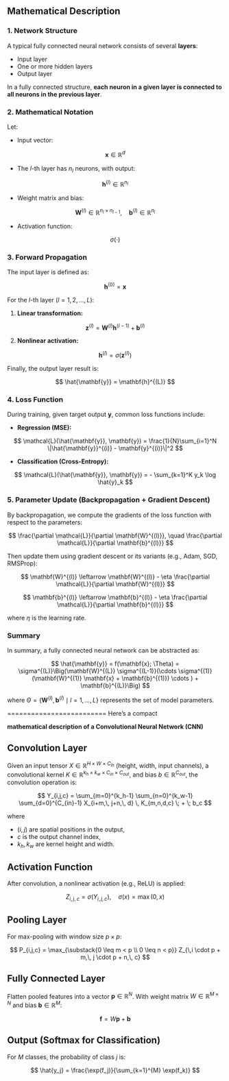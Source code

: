 ## Mathematical Description

### 1. Network Structure

A typical fully connected neural network consists of several **layers**:

* Input layer  
* One or more hidden layers  
* Output layer  

In a fully connected structure, **each neuron in a given layer is connected to all neurons in the previous layer**.



### 2. Mathematical Notation

Let:

* Input vector:

$$
\mathbf{x} \in \mathbb{R}^{d}
$$

* The $l$-th layer has $n_l$ neurons, with output:

$$
\mathbf{h}^{(l)} \in \mathbb{R}^{n_l}
$$

* Weight matrix and bias:

$$
\mathbf{W}^{(l)} \in \mathbb{R}^{n_l \times n_{l-1}}, \quad \mathbf{b}^{(l)} \in \mathbb{R}^{n_l}
$$

* Activation function:

$$
\sigma(\cdot)
$$



### 3. Forward Propagation

The input layer is defined as:

$$
\mathbf{h}^{(0)} = \mathbf{x}
$$

For the $l$-th layer ($l=1,2,\dots,L$):

1. **Linear transformation:**

$$
\mathbf{z}^{(l)} = \mathbf{W}^{(l)} \mathbf{h}^{(l-1)} + \mathbf{b}^{(l)}
$$

2. **Nonlinear activation:**

$$
\mathbf{h}^{(l)} = \sigma\left(\mathbf{z}^{(l)}\right)
$$

Finally, the output layer result is:

$$
\hat{\mathbf{y}} = \mathbf{h}^{(L)}
$$



### 4. Loss Function

During training, given target output $\mathbf{y}$, common loss functions include:

* **Regression (MSE):**

$$
\mathcal{L}(\hat{\mathbf{y}}, \mathbf{y}) = \frac{1}{N}\sum_{i=1}^N \|\hat{\mathbf{y}}^{(i)} - \mathbf{y}^{(i)}\|^2
$$

* **Classification (Cross-Entropy):**

$$
\mathcal{L}(\hat{\mathbf{y}}, \mathbf{y}) = - \sum_{k=1}^K y_k \log \hat{y}_k
$$



### 5. Parameter Update (Backpropagation + Gradient Descent)

By backpropagation, we compute the gradients of the loss function with respect to the parameters:

$$
\frac{\partial \mathcal{L}}{\partial \mathbf{W}^{(l)}}, \quad \frac{\partial \mathcal{L}}{\partial \mathbf{b}^{(l)}}
$$

Then update them using gradient descent or its variants (e.g., Adam, SGD, RMSProp):

$$
\mathbf{W}^{(l)} \leftarrow \mathbf{W}^{(l)} - \eta \frac{\partial \mathcal{L}}{\partial \mathbf{W}^{(l)}}
$$

$$
\mathbf{b}^{(l)} \leftarrow \mathbf{b}^{(l)} - \eta \frac{\partial \mathcal{L}}{\partial \mathbf{b}^{(l)}}
$$

where $\eta$ is the learning rate.



### Summary

In summary, a fully connected neural network can be abstracted as:

$$
\hat{\mathbf{y}} = f(\mathbf{x}; \Theta) = \sigma^{(L)}\Big(\mathbf{W}^{(L)} \sigma^{(L-1)}(\cdots \sigma^{(1)}(\mathbf{W}^{(1)} \mathbf{x} + \mathbf{b}^{(1)}) \cdots ) + \mathbf{b}^{(L)}\Big)
$$

where $\Theta = \{\mathbf{W}^{(l)}, \mathbf{b}^{(l)} \mid l=1,\dots,L\}$ represents the set of model parameters.

=========================
Here’s a compact 

**mathematical description of a Convolutional Neural Network (CNN)**


## **Convolution Layer**

Given an input tensor $X \in \mathbb{R}^{H \times W \times C_{in}}$ (height, width, input channels), a convolutional kernel
$K \in \mathbb{R}^{k_h \times k_w \times C_{in} \times C_{out}}$, and bias $b \in \mathbb{R}^{C_{out}}$, the convolution operation is:

$$
Y_{i,j,c} = \sum_{m=0}^{k_h-1} \sum_{n=0}^{k_w-1} \sum_{d=0}^{C_{in}-1} 
X_{i+m,\, j+n,\, d} \, K_{m,n,d,c} \; + \; b_c
$$

where

* $(i,j)$ are spatial positions in the output,
* $c$ is the output channel index,
* $k_h, k_w$ are kernel height and width.



## **Activation Function**

After convolution, a nonlinear activation (e.g., ReLU) is applied:

$$
Z_{i,j,c} = \sigma \big( Y_{i,j,c} \big), \quad 
\sigma(x) = \max(0, x)
$$



## **Pooling Layer**

For max-pooling with window size $p \times p$:

$$
P_{i,j,c} = \max_{\substack{0 \leq m < p \\ 0 \leq n < p}}
Z_{\,i \cdot p + m,\, j \cdot p + n,\, c}
$$



## **Fully Connected Layer**

Flatten pooled features into a vector $\mathbf{p} \in \mathbb{R}^N$.
With weight matrix $W \in \mathbb{R}^{M \times N}$ and bias $\mathbf{b} \in \mathbb{R}^M$:

$$
\mathbf{f} = W \mathbf{p} + \mathbf{b}
$$



## **Output (Softmax for Classification)**

For $M$ classes, the probability of class $j$ is:

 
  
$$
\hat{y_j} = \frac{\exp(f_j)}{\sum_{k=1}^{M} \exp(f_k)}
$$







